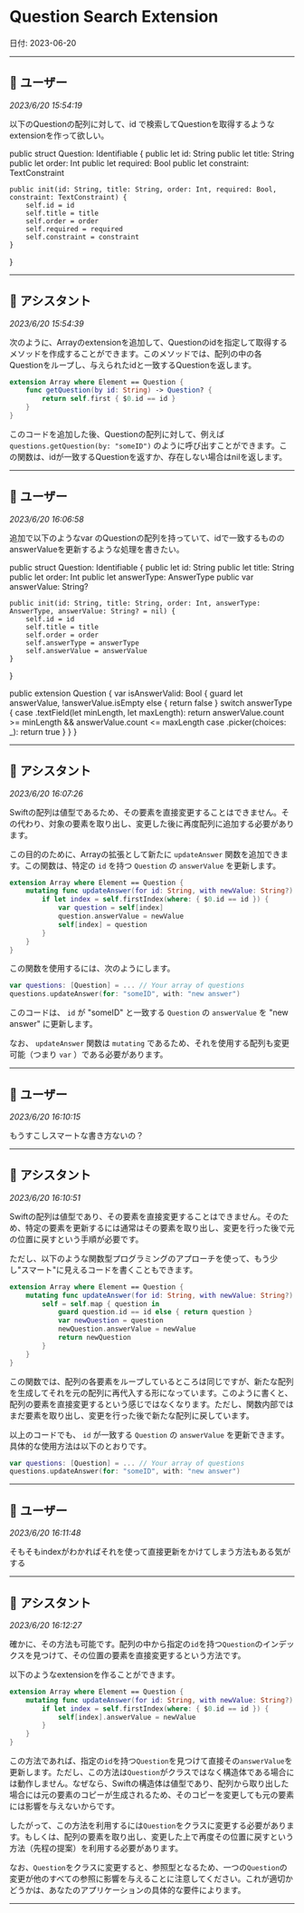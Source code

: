 # Question Search Extension

日付: 2023-06-20

---

## 👤 ユーザー
*2023/6/20 15:54:19*

以下のQuestionの配列に対して、id で検索してQuestionを取得するようなextensionを作って欲しい。

public struct Question: Identifiable {
    public let id: String
    public let title: String
    public let order: Int
    public let required: Bool
    public let constraint: TextConstraint

    public init(id: String, title: String, order: Int, required: Bool, constraint: TextConstraint) {
        self.id = id
        self.title = title
        self.order = order
        self.required = required
        self.constraint = constraint
    }
}

---

## 🤖 アシスタント
*2023/6/20 15:54:39*

次のように、Arrayのextensionを追加して、Questionのidを指定して取得するメソッドを作成することができます。このメソッドでは、配列の中の各Questionをループし、与えられたidと一致するQuestionを返します。

```swift
extension Array where Element == Question {
    func getQuestion(by id: String) -> Question? {
        return self.first { $0.id == id }
    }
}
```

このコードを追加した後、Questionの配列に対して、例えば `questions.getQuestion(by: "someID")` のように呼び出すことができます。この関数は、idが一致するQuestionを返すか、存在しない場合はnilを返します。

---

## 👤 ユーザー
*2023/6/20 16:06:58*

追加で以下のようなvar のQuestionの配列を持っていて、idで一致するもののanswerValueを更新するような処理を書きたい。

public struct Question: Identifiable {
    public let id: String
    public let title: String
    public let order: Int
    public let answerType: AnswerType
    public var answerValue: String?

    public init(id: String, title: String, order: Int, answerType: AnswerType, answerValue: String? = nil) {
        self.id = id
        self.title = title
        self.order = order
        self.answerType = answerType
        self.answerValue = answerValue
    }
}

public extension Question {
    var isAnswerValid: Bool {
        guard let answerValue, !answerValue.isEmpty else { return false }
        switch answerType {
        case .textField(let minLength, let maxLength):
            return answerValue.count &gt;= minLength && answerValue.count &lt;= maxLength
        case .picker(choices: \_):
            return true
        }
    }
}

---

## 🤖 アシスタント
*2023/6/20 16:07:26*

Swiftの配列は値型であるため、その要素を直接変更することはできません。その代わり、対象の要素を取り出し、変更した後に再度配列に追加する必要があります。

この目的のために、Arrayの拡張として新たに `updateAnswer` 関数を追加できます。この関数は、特定の `id` を持つ `Question` の `answerValue` を更新します。

```swift
extension Array where Element == Question {
    mutating func updateAnswer(for id: String, with newValue: String?) {
        if let index = self.firstIndex(where: { $0.id == id }) {
            var question = self[index]
            question.answerValue = newValue
            self[index] = question
        }
    }
}
```

この関数を使用するには、次のようにします。

```swift
var questions: [Question] = ... // Your array of questions
questions.updateAnswer(for: "someID", with: "new answer")
```

このコードは、 `id` が "someID" と一致する `Question` の `answerValue` を "new answer" に更新します。

なお、 `updateAnswer` 関数は `mutating` であるため、それを使用する配列も変更可能（つまり `var` ）である必要があります。

---

## 👤 ユーザー
*2023/6/20 16:10:15*

もうすこしスマートな書き方ないの？

---

## 🤖 アシスタント
*2023/6/20 16:10:51*

Swiftの配列は値型であり、その要素を直接変更することはできません。そのため、特定の要素を更新するには通常はその要素を取り出し、変更を行った後で元の位置に戻すという手順が必要です。

ただし、以下のような関数型プログラミングのアプローチを使って、もう少し"スマート"に見えるコードを書くこともできます。

```swift
extension Array where Element == Question {
    mutating func updateAnswer(for id: String, with newValue: String?) {
        self = self.map { question in
            guard question.id == id else { return question }
            var newQuestion = question
            newQuestion.answerValue = newValue
            return newQuestion
        }
    }
}
```

この関数では、配列の各要素をループしているところは同じですが、新たな配列を生成してそれを元の配列に再代入する形になっています。このように書くと、配列の要素を直接変更するという感じではなくなります。ただし、関数内部ではまだ要素を取り出し、変更を行った後で新たな配列に戻しています。

以上のコードでも、 `id` が一致する `Question` の `answerValue` を更新できます。具体的な使用方法は以下のとおりです。

```swift
var questions: [Question] = ... // Your array of questions
questions.updateAnswer(for: "someID", with: "new answer")
```

---

## 👤 ユーザー
*2023/6/20 16:11:48*

そもそもindexがわかればそれを使って直接更新をかけてしまう方法もある気がする

---

## 🤖 アシスタント
*2023/6/20 16:12:27*

確かに、その方法も可能です。配列の中から指定の`id`を持つ`Question`のインデックスを見つけて、その位置の要素を直接変更するという方法です。

以下のようなextensionを作ることができます。

```swift
extension Array where Element == Question {
    mutating func updateAnswer(for id: String, with newValue: String?) {
        if let index = self.firstIndex(where: { $0.id == id }) {
            self[index].answerValue = newValue
        }
    }
}
```

この方法であれば、指定の`id`を持つ`Question`を見つけて直接その`answerValue`を更新します。ただし、この方法は`Question`がクラスではなく構造体である場合には動作しません。なぜなら、Swiftの構造体は値型であり、配列から取り出した場合には元の要素のコピーが生成されるため、そのコピーを変更しても元の要素には影響を与えないからです。

したがって、この方法を利用するには`Question`をクラスに変更する必要があります。もしくは、配列の要素を取り出し、変更した上で再度その位置に戻すという方法（先程の提案）を利用する必要があります。

なお、`Question`をクラスに変更すると、参照型となるため、一つの`Question`の変更が他のすべての参照に影響を与えることに注意してください。これが適切かどうかは、あなたのアプリケーションの具体的な要件によります。

---
